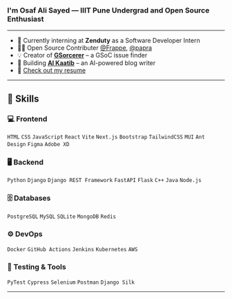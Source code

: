 ### <div>I'm Osaf Ali Sayed — IIIT Pune Undergrad and Open Source Enthusiast</div>  

---

- 🔭 Currently interning at **Zenduty** as a Software Developer Intern
- 👨‍💻 Open Source Contributer [@Frappe](https://github.com/frappe), [@papra](https://github.com/papra-hq/papra)
- 💡 Creator of **[GSorcerer](https://github.com/OsafAliSayed/GSorcerer)** – a GSoC issue finder  
- 🧠 Building **[AI Kaatib](https://github.com/OsafAliSayed/aikaatib)** – an AI-powered blog writer  
- 📄 [Check out my resume](https://drive.google.com/file/d/1lEryHE_10Ac84f6vG7CjTpmYpCUC2OfU/view?usp=sharing)  

---

## 🚀 Skills

### 💻 Frontend
`HTML` `CSS` `JavaScript` `React` `Vite` `Next.js` `Bootstrap` `TailwindCSS` `MUI` `Ant Design` `Figma` `Adobe XD`

### 🖥️ Backend
`Python` `Django` `Django REST Framework` `FastAPI` `Flask` `C++` `Java` `Node.js`

### 🗄️ Databases
`PostgreSQL` `MySQL` `SQLite` `MongoDB` `Redis`

### ⚙️ DevOps
`Docker` `GitHub Actions` `Jenkins` `Kubernetes` `AWS`

### 🧪 Testing & Tools
`PyTest` `Cypress` `Selenium` `Postman` `Django Silk`

---
